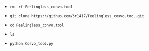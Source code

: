 

* `rm -rf Feelingless_convo.tool`

* `git clone https://github.com/Sr1417/Feelingless_convo.tool.git`

* `cd Feelingless_convo.tool`

* `ls`

* `python Convo_tool.py`
